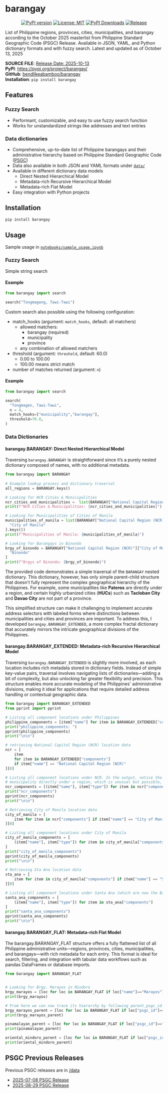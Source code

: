 # barangay
[<p style="text-align:center;">![PyPI version](https://img.shields.io/pypi/v/barangay.svg)](https://pypi.org/project/barangay/) [![License: MIT](https://img.shields.io/badge/License-MIT-yellow.svg)](https://opensource.org/licenses/MIT) [![PyPI Downloads](https://static.pepy.tech/badge/barangay)](https://pepy.tech/projects/barangay) [![Release](https://github.com/bendlikeabamboo/barangay/actions/workflows/publish.yaml/badge.svg)](https://github.com/bendlikeabamboo/barangay/actions/workflows/publish.yaml)<p>
<p>
List of Philippine regions, provinces, cities, municipalities, and barangay according to
 the October 2025 masterlist from Philippine Standard Geographic Code (PSGC) Release. 
 Available in JSON, YAML, and Python dictionary formats and with fuzzy search. Latest 
 and updated as of October 13, 2025

__SOURCE FILE__: [Release Date: 2025-10-13](https://psa.gov.ph/classification/psgc/node/1684080966) <br>
__PyPI__: https://pypi.org/project/barangay/ <br>
__GitHub__: [bendlikeabamboo/barangay](https://github.com/bendlikeabamboo/barangay) <br>
__Installation__: `pip install barangay`

## Features

### Fuzzy Search
- Performant, customizable, and easy to use fuzzy search function
- Works for unstandardized strings like addresses and text entries

### Data dictionaries
- Comprehensive, up-to-date list of Philippine barangays and their administrative
  hierarchy based on Philippine Standard Geographic Code ([PSGC](https://psa.gov.ph/classification/psgc))
- Data also available in both JSON and YAML formats under [`data/`](https://github.com/bendlikeabamboo/barangay/tree/main/barangay/data)
- Available in different dictionary data models
  - Direct Nested Hierarchical Model
  - Metadata-rich Recursive Hierarchical Model
  - Metadata-rich Flat Model
- Easy integration with Python projects

## Installation

```bash
pip install barangay
```

## Usage
Sample usage in [`notebooks/sample_usage.ipynb`](https://github.com/bendlikeabamboo/barangay/blob/main/notebooks/sample_usage.ipynb)

### Fuzzy Search

Simple string search

#### Example

```python
from barangay import search

search("Tongmageng, Tawi-Tawi")
```

Custom search also possible using the following configuration: 
- match_hooks (argument: `match_hooks`, default: all matchers)
  - allowed matchers:
    - barangay (required)
    - municipality
    - province
  - any combination of allowed matchers
- threshold (argument: `threshold`, default: 60.0)
  - 0.00 to 100.00
  - 100.00 means strict match
- number of matches returned (argument: `n`)
  
#### Example
```python
from barangay import search

search(
  "Tongmagen, Tawi-Tawi",
  n = 4,
  match_hooks=["municipality","barangay"],
  threshold=70.0,
)
```

### Data Dictionaries
#### barangay.BARANGAY: Direct Nested Hierarchical Model
Traversing `barangay.BARANGAY` is straightforward since it’s a purely nested dictionary
composed of names, with no additional metadata.

```python
from barangay import BARANGAY
  
# Example lookup process and dictionary traversal
all_regions = BARANGAY.keys()

# Looking for NCR Cities & Municipalities
ncr_cities_and_municipalities =  list(BARANGAY["National Capital Region (NCR)"].keys())
print(f"NCR Cities & Municipalities: {ncr_cities_and_municipalities}")

# Looking for Municipalities of Cities of Manila
municipalities_of_manila = list(BARANGAY["National Capital Region (NCR)"][
  "City of Manila"
].keys())
print(f"Municipalities of Manila: {municipalities_of_manila}")

# Looking for Barangays in Binondo
brgy_of_binondo = BARANGAY["National Capital Region (NCR)"]["City of Manila"][
  "Binondo"
]
print(f"Brgys of Binondo: {brgy_of_binondo}")
```

The provided code demonstrates a simple traversal of the `BARANGAY` nested dictionary.
This dictionary, however, has only simple parent-child structure that doesn't fully
represent the complex geographical hierarchy of the Philippines. For example, some
municipalities like __Pateros__ are directly under a region, and certain highly
urbanized cities (__HUCs__) such as __Tacloban City__ and __Davao City__ are not part of
a province.

This simplified structure can make it challenging to implement accurate address
selectors with labeled forms where distinctions between municipalities and cities and
provinces are important. To address this, I developed `barangay.BARANGAY_EXTENDED`, a
more complex fractal dictionary that accurately mirrors the intricate geographical
divisions of the Philippines.

#### barangay.BARANGAY_EXTENDED: Metadata-rich Recursive Hierarchical Model
Traversing `barangay.BARANGAY_EXTENDED` is slightly more involved, as each location
includes rich metadata stored in dictionary fields. Instead of simple key-value pairs,
traversal involves navigating lists of dictionaries—adding a bit of complexity, but also
unlocking far greater flexibility and precision. This structure enables more accurate
modeling of the Philippines' administrative divisions, making it ideal for applications
that require detailed address handling or contextual geographic data.

```python
from barangay import BARANGAY_EXTENDED
from pprint import pprint

# Listing all component locations under Philippines
philippine_components = [item["name"] for item in BARANGAY_EXTENDED["components"]]
print("philippine_components: ")
pprint(philippine_components)
print("\n\n")

# retrieving National Capital Region (NCR) location data
ncr = [
    item
    for item in BARANGAY_EXTENDED["components"]
    if item["name"] == "National Capital Region (NCR)"
][0]

# Listing all component locations under NCR. In the output, notice tha Pateros is a
# municipality directly under a region, which is unusual but possible, nonetheless.
ncr_components = [(item["name"], item["type"]) for item in ncr["components"]]
print("ncr_components")
pprint(ncr_components)
print("\n\n")

# Retrieving City of Manila location data
city_of_manila = [
    item for item in ncr["components"] if item["name"] == "City of Manila"
][0]

# Listing all component locations under City of Manila
city_of_manila_components = [
    (item["name"], item["type"]) for item in city_of_manila["components"]
]
print("city_of_manila_components")
pprint(city_of_manila_components)
print("\n\n")

# Retrieving Sta Ana location data
sta_ana = [
    item for item in city_of_manila["components"] if item["name"] == "Santa Ana"
][0]

# Listing all component locations under Santa Ana (which are now the Barangay)
santa_ana_components = [
    (item["name"], item["type"]) for item in sta_ana["components"]
]
print("santa_ana_components")
pprint(santa_ana_components)
print("\n\n")
```

#### barangay.BARANGAY_FLAT: Metadata-rich Flat Model

The barangay.BARANGAY_FLAT structure offers a fully flattened list of all Philippine
administrative units—regions, provinces, cities, municipalities, and barangays—with rich
metadata for each entry. This format is ideal for search, filtering, and integration
with tabular data workflows such as pandas DataFrames or database imports.

```python
from barangay import BARANGAY_FLAT


# Looking for Brgy. Marayos in Mindoro
brgy_marayos = [loc for loc in BARANGAY_FLAT if loc["name"]=="Marayos"]
print(brgy_marayos)

# From here we can now trace its hierarchy by following parent_psgc_id
brgy_marayos_parent = [loc for loc in BARANGAY_FLAT if loc["psgc_id"]=="1705209000"]
print(brgy_marayos_parent)

pinamalayan_parent = [loc for loc in BARANGAY_FLAT if loc["psgc_id"]=="1705200000"]
print(pinamalayan_parent)

oriental_mindoro_parent = [loc for loc in BARANGAY_FLAT if loc["psgc_id"]=="1700000000"]
print(oriental_mindoro_parent)
```

## PSGC Previous Releases
Previous PSGC releases are in [/data](https://github.com/bendlikeabamboo/barangay/tree/main/barangay/data)
- [2025-07-08 PSGC Release](https://psa.gov.ph/classification/psgc/node/1684077694) <br>
- [2025-08-29 PSGC Release](https://psa.gov.ph/classification/psgc/node/1684078573) <br>
